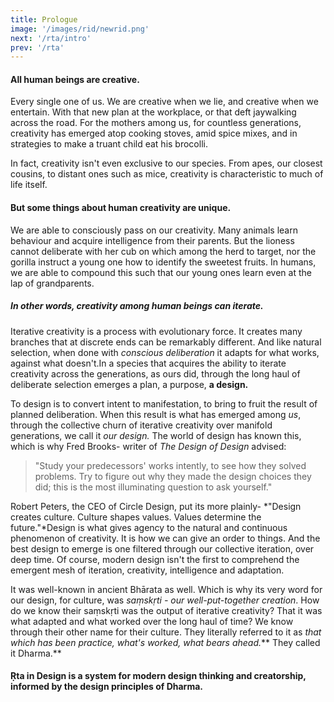 ```yaml
---
title: Prologue
image: '/images/rid/newrid.png'
next: '/rta/intro'
prev: '/rta'
---
```


#### All human beings are creative.
  
Every single one of us. We are creative when we lie, and creative when we entertain. With that new plan at the workplace, or that deft jaywalking across the road. For the mothers among us, for countless generations, creativity has emerged atop cooking stoves, amid spice mixes, and in strategies to make a truant child eat his brocolli. 
  
In fact, creativity isn't even exclusive to our species. From apes, our closest cousins, to distant ones such as mice, creativity is characteristic to much of life itself.
  
#### But some things about human creativity are unique.

We are able to consciously pass on our creativity. Many animals learn behaviour and acquire intelligence from their parents. But the lioness cannot deliberate with her cub on which among the herd to target, nor the gorilla instruct a young one how to identify the sweetest fruits. In humans, we are able to compound this such that our young ones learn even at the lap of grandparents.
  
##### In other words, creativity among human beings can iterate.
  
Iterative creativity is a process with evolutionary force. It creates many branches that at discrete ends can be remarkably different. And like natural selection, when done with *conscious deliberation* it adapts for what works, against what doesn't.In a species that acquires the ability to iterate creativity across the generations, as ours did, through the long haul of deliberate selection emerges a plan, a purpose, **a design.** 

To design is to convert intent to manifestation, to bring to fruit the result of planned deliberation. When this result is what has emerged among *us*, through the collective churn of iterative creativity over manifold generations, we call it *our design.* The world of design has known this, which is why Fred Brooks- writer of *The Design of Design* advised:

>"Study your predecessors' works intently, to see how they solved problems. Try to figure out why they made the design choices they did; this is the most illuminating question to ask yourself."

Robert Peters, the CEO of Circle Design, put its more plainly- *"Design creates culture. Culture shapes values. Values determine the future."*Design is what gives agency to the natural and continuous phenomenon of creativity. It is how we can give an order to things. And the best design to emerge is one filtered through our collective iteration, over deep time. Of course, modern design isn't the first to comprehend the emergent mesh of iteration, creativity, intelligence and adaptation.
 
It was well-known in ancient Bhārata as well. Which is why its very word for our design, for culture, was *saṃskṛti - our well-put-together creation*. How do we know their saṃskṛti was the output of iterative creativity? That it was what adapted and what worked over the long haul of time? We know through their other name for their culture. They literally referred to it as *that which has been practice, what's worked, what bears ahead.*** They called it Dharma.**
  
#### Ṛta in Design is a system for modern design thinking and creatorship, informed by the design principles of Dharma. 